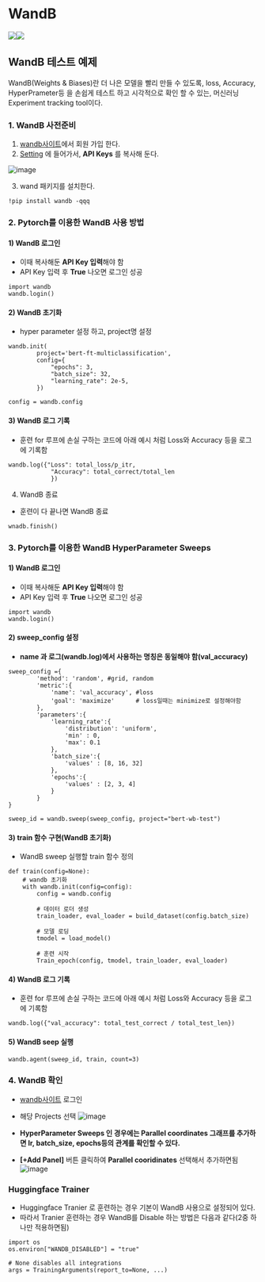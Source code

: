 # WandB
<img src="https://img.shields.io/badge/Pytorch-EE4C2C?style=flat-square&logo=Pytorch&logoColor=white"/><img src="https://img.shields.io/badge/Python-3766AB?style=flat-square&logo=Python&logoColor=white"/></a>

## WandB 테스트 예제
WandB(Weights & Biases)란 더 나은 모델을 빨리 만들 수 있도록, 
loss, Accuracy, HyperPrameter등 을 손쉽게 테스트 하고 시각적으로 확인 할 수 있는, 머신러닝 Experiment tracking tool이다.

### 1. WandB 사전준비
1) [wandb사이트](https://wandb.ai/home)에서 회원 가입 한다.
2) [Setting](https://wandb.ai/settings) 에 들어가서, **API Keys** 를 복사해 둔다.

![image](https://user-images.githubusercontent.com/93692701/163515921-f3ef9abd-a156-40ce-b9a5-52f8a409634f.png)

3) wand 패키지를 설치한다.
```
!pip install wandb -qqq
```

### 2. Pytorch를 이용한 WandB 사용 방법
#### 1) WandB 로그인
- 이때 복사해둔 **API Key 입력**해야 함
- API Key 입력 후 **True** 나오면 로그인 성공
```
import wandb
wandb.login()
```

#### 2) WandB 초기화
- hyper parameter 설정 하고, project명 설정
```
wandb.init(
        project='bert-ft-multiclassification',
        config={
            "epochs": 3,
            "batch_size": 32,
            "learning_rate": 2e-5,
        })

config = wandb.config
```
#### 3) WandB 로그 기록
- 훈련 for 루프에 손실 구하는 코드에 아래 예시 처럼 Loss와 Accuracy 등을 로그에 기록함
 ```
 wandb.log({"Loss": total_loss/p_itr,
             "Accuracy": total_correct/total_len
             })
 ```
4) WandB 종료
- 훈련이 다 끝나면 WandB 종료
```
wnadb.finish()
```

### 3. Pytorch를 이용한 WandB HyperParameter Sweeps 

#### 1) WandB 로그인
- 이때 복사해둔 **API Key 입력**해야 함
- API Key 입력 후 **True** 나오면 로그인 성공
```
import wandb
wandb.login()
```

#### 2) sweep_config 설정
- **name 과 로그(wandb.log)에서 사용하는 명칭은 동일해야 함(val_accuracy)**
```
sweep_config ={ 
        'method': 'random', #grid, random
        'metric':{
            'name': 'val_accuracy', #loss
            'goal': 'maximize'      # loss일때는 minimize로 설정해야함
        },
        'parameters':{
            'learning_rate':{
                'distribution': 'uniform',
                'min' : 0,
                'max': 0.1
            },
            'batch_size':{
                'values' : [8, 16, 32]
            },
            'epochs':{
                'values' : [2, 3, 4]
            }
        }
}

sweep_id = wandb.sweep(sweep_config, project="bert-wb-test")
```
#### 3) train 함수 구현(WandB 초기화)
- WandB sweep 실행할 train 함수 정의
```
def train(config=None):
    # wandb 초기화
    with wandb.init(config=config):
        config = wandb.config
        
        # 데이터 로더 생성
        train_loader, eval_loader = build_dataset(config.batch_size)
        
        # 모델 로딩
        tmodel = load_model()
        
        # 훈련 시작 
        Train_epoch(config, tmodel, train_loader, eval_loader)
```
#### 4) WandB 로그 기록
- 훈련 for 루프에 손실 구하는 코드에 아래 예시 처럼 Loss와 Accuracy 등을 로그에 기록함
 ```
 wandb.log({"val_accuracy": total_test_correct / total_test_len})
 ```

#### 5) WandB seep 실행
```
wandb.agent(sweep_id, train, count=3)
```
### 4. WandB 확인 
- [wandb사이트](https://wandb.ai/home) 로그인
- 해당 Projects 선택
![image](https://user-images.githubusercontent.com/93692701/163515515-b7db7ef4-8bc7-4a58-aeae-5ba22bcc623d.png)

- **HyperParameter Sweeps 인 경우에는 Parallel coordinates 그래프를 추가하면 lr, batch_size, epochs등의 관계를 확인할 수 있다.**
- **[+Add Panel]** 버튼 클릭하여 **Parallel cooridinates** 선택해서 추가하면됨
![image](https://user-images.githubusercontent.com/93692701/163515617-5dc85c67-6032-449c-aa8a-11e33e2a0696.png)

### Huggingface Trainer
- Huggingface Tranier 로 훈련하는 경우 기본이 WandB 사용으로 설정되어 있다.
- 따라서 Tranier 훈련하는 경우 WandB를 Disable 하는 방법은 다음과 같다(2중 하나만 적용하면됨)

```
import os
os.environ["WANDB_DISABLED"] = "true"
```
```
# None disables all integrations
args = TrainingArguments(report_to=None, ...)
```


